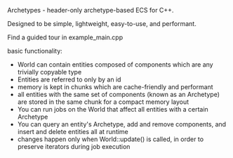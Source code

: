 Archetypes - header-only archetype-based ECS for C++.

Designed to be simple, lightweight, easy-to-use, and performant.

Find a guided tour in example_main.cpp

basic functionality:

- World can contain entities composed of components which are any trivially copyable type
- Entities are referred to only by an id
- memory is kept in chunks which are cache-friendly and performant
- all entities with the same set of components (known as an Archetype) are stored in the same chunk for a compact memory layout
- You can run jobs on the World that affect all entities with a certain Archetype
- You can query an entity's Archetype, add and remove components, and insert and delete entities all at runtime
- changes happen only when World::update() is called, in order to preserve iterators during job execution

